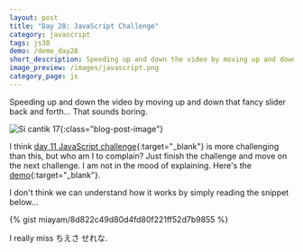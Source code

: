```yaml
---
layout: post
title: "Day 28: JavaScript Challenge"
category: javascript
tags: js30
demo: /demo_day28
short_description: Speeding up and down the video by moving up and down that fancy slider back and forth... That sounds boring.
image_preview: /images/javascript.png
category_page: js
---
```


Speeding up and down the video by moving up and down that fancy slider back and forth... That sounds boring.

![Si cantik 17](https://i.imgur.com/cbzfazk.jpg?1){:class="blog-post-image"}

I think [day 11 JavaScript challenge](/javascript/2017/07/01/day11-javascript-challenge){:target="_blank"} is more challenging
than this, but who am I to complain? Just finish the challenge and move on the next challenge. I am not in the mood of
explaining. Here's the [demo](/demo_day28){:target="_blank"}.

I don't think we can understand how it works by simply reading the snippet below...

{% gist miayam/8d822c49d80d4fd80f221ff52d7b9855 %}

I really miss ちえさ せれな.
